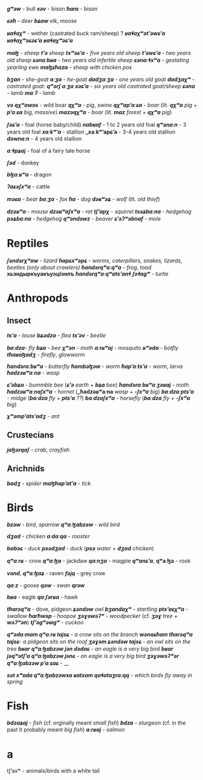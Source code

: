 
**_gʷəw_** - bull
**_xəv_** - bison
**_ħara_** - bison

**_ɕəħ_** - _deer_
**_bʑaw_** _elk_, _moose_

**_ʁaɬaχʷ_** - wether (castrated buck ram/sheep) ?
**_ʁaɬaχʷətʼəwɕʼa_**
**_ʁaɬaχʷəɕəɕʼa_**
**_ʁaɬaχʷəɕʼa_**


**_maɮ_** - _sheep_
**_tʼə_** _sheep_
**_txʷəɕʼa_** - _five years old sheep_
**_tʼəwɕʼa_** - _two years old sheep_
**_ɕənaːbʁa_** - _two years old infertile sheep_
**_ɕənaːɬxʷa_** - _gestating yearling ewe_
**_maɮɕħaza_** - _sheep with chicken pox_

**_bʒan_** - _she-goat_
**_aːʒa_** - _he-goat_
**_dadʒaːʒa_** - _one years old goat_
**_dadʒaχʷ_** - _castrated goat_:
**_qʷərʃ aːʒa_**
**_xəɕʼa_** - _six years old castrated goat/sheep_
**_ɕəna_** - _lamb_
**_maːʔ_** - _lamb_

**_və_**
**_qχʷawəs_** - wild boar
**_qχʷa_** - _pig_, _swine_
**_qχʷapʼaːɕa_** - _boar_ (lit. **_qχʷa_** _pig_ + **_pʼaːɕa_** _big, massive_)
**_mazəqχʷa_** - _boar_ (lit. **_maz_** _forest_ + **_qχʷa_** _pig_)


**_ʃəɕʼa_** - foal (horse baby/child)
**_nabʁaf_** - 1 to 2 years old foal
**_qʷənaːn_** - 3 years old foal
**_xaːkʷʼa_** - stallion
**_xaːkʷʼapɕʼa** - 3-4 years old stallion
**_dəwnaːn_** - 4 years old stallion

**_aːɬpʑaj_** - foal of a fairy tale horse


**_ʃəd_** - donkey




**_bɮaːʁʷa_** - dragon


**_ʔaɕəʃxʷa_** - cattle

**_məɕa_** - _bear_
**_baːʒa_** - _fox_
**_ħa_** - _dog_
**_dəʁʷəʑ_** - _wolf_ (lit. _old thief_)


**_dzəʁʷa_** - _mouse_
**_dzəʁʷaʃxʷa_** - _rat_
**_tʃʼapχ_** - _squirrel_
**_tsəʑbaːna_** - _hedgehog_
**_pəʑbaːna_** - _hedgehog_
**_qʷəndəwz_** - _beaver_
**_ɕʼəʔʷəbnaf_** - _mole_



# Reptiles
**_ʃəndərχʷaw_** - _lizard_
**_ħapɕxʷəpɕ_** - _worms, caterpillars, snakes, lizards, beetles (only about crawlers)_
**_ħandərqʷaːqʷa_** - _frog_, _toad_
**хьэндыркъуакъуэцIэнлъ**
**_ħandərqʷaːqʷatsʼanɬ_**
**_ʃəɬagʷ_** - _turtle_

# Anthropods
## Insect

**_tsʼa_** - _louse_
**_bʑədza_** - _flea_
**_tsʼəv_** - _beetle_

**_baːdza_**- _fly_
**_bʑa_** - _bee_
**_χʷən_** - _moth_
**_aːrʁʷaj_** - _mosquito_
**_ʁʷəda_** - _botfly_
**_tħaʁaɮadʒ_** - _firefly_, _glowworm_

**_ħandəraːbʁʷa_** - _butterfly_
**_ħambəɮəw_** - _worm_
**_ħapʼaːtsʼa_** - _worm_, _larva_
**_ħadzəʁʷaːna_** - _wasp_

**_ɕʼəbʑa_** - _bummble bee_ (**_ɕʼə_** _earth_ + **_bʑa_** _bee_)
**_ħandəraːbʁʷa ʒəʁaj_** - _moth_
**_ħadzəʁʷaːnaʃxʷa_** - _hornet_ (**_ħadzəʁʷaːna** _wasp_ + **_-ʃxʷa_** _big_)
**_baːdzaːptsʼa_** - _midge_ (**_baːdza_** _fly_ + **_pts'a_** _??_)
**_baːdzaʃxʷa_** - _horsefly_ (**_baːdza_** _fly_ + **_-ʃxʷa_** _big_)


**_χʷəmpʼatsʼadʒ_** - _ant_
## Crustecians
**_jaɮərqaʃ_** - _crab_, _crayfish_
## Arichnids
**_badʒ_** - _spider_
**_maɮħapʼatʼa_** - _tick_



# Birds
**_bzəw_** - _bird_, _sparrow_
**_qʷaːɮabzəw_** - _wild bird_

**_dʒad_** - _chicken_
**_aːdaːqa_** - _rooster_

**_babəɕ_** - _duck_
**_psədʒad_** - _duck_ (**_psə_** _water_ + **_dʒad_** _chicken_)

**_qʷaːrʁ_** - crow
**_qʷaːɮa_** - jackdaw
**_qaːnʒa_** - magpie
**_qʷanɕʼa_**, **qʷaːɮa** - rook

**_vənd_**, **_qʷaːɮaʑ_** - raven
**_fəjq_** - grey crow

**_qaːz_** - goose
**_qəw_** - _swan_
**_qrəw_**

**_bʁa_** - eagle
**_qaːʃərʁa_** - hawk

**_tħarəqʷa_** - dove, pidgeon
**_ʑəndəw_** _owl_
**_bʒandaχʷ_** - _startling_
**_ptsʼaɕχʷa_** - _swallow_
**_ħarħwəp_** - _hoopoe_
**_ʒəɣəwəʔʷ_** - _woodpecker_ (cf. **_ʒəɣ_** _tree_ + **_wəʔʷən_**)
**_tʃʼəgʷəwgʷ_** - _cuckoo_

**_qʷədaːmam qʷaːrʁ  tajsɕ_** - _a crow sits on the branch_
**_wənaɕħam tħarəqʷa tajsɕ_**- _a pidgeon sits on the roof_
**_ʒəɣəm ʑəndəw tajsɕ_** - _an owl sits on the tree_
**_bʁar qʷaːɮabzəw jən dədaɕ_** - _an eagle is a very big bird_
**_bʁar jəqʷətʃʼa qʷaːɮabzəw jənɕ_** - _an eagle is a very big bird_
**_ʒəɣəwəʔʷər qʷaːɮabzəw pʼaːɕaɕ_** - __

**_sət xʷada qʷaːɮabzəwxa ʁatxam qaɬataʒra:qq_** - _which birds fly away in spring_

# Fish
**_bdzaʑaj_** - _fish_ (cf. orginally meant _small fish_)
**_bdza_** - _sturgeon_ (cf. in the past it probably meant _big fish_)
**_aːrʁaj_** - _salmon_


# a
tʃʼaxʷ - animals/birds with a white tail

